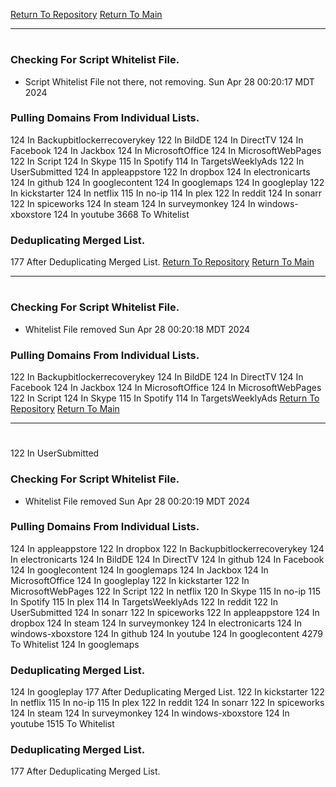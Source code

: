 [Return To Repository](https://github.com/DigitalWarrior/piholeparser/)
[Return To Main](https://github.com/DigitalWarrior/piholeparser/blob/master/RecentRunLogs/Mainlog.md)
____________________________________
# 
### Checking For Script Whitelist File.
* Script Whitelist File not there, not removing. Sun Apr 28 00:20:17 MDT 2024
### Pulling Domains From Individual Lists.
124 In Backupbitlockerrecoverykey
122 In BildDE
124 In DirectTV
124 In Facebook
124 In Jackbox
124 In MicrosoftOffice
124 In MicrosoftWebPages
122 In Script
124 In Skype
115 In Spotify
114 In TargetsWeeklyAds
122 In UserSubmitted
124 In appleappstore
122 In dropbox
124 In electronicarts
124 In github
124 In googlecontent
124 In googlemaps
124 In googleplay
122 In kickstarter
124 In netflix
115 In no-ip
114 In plex
122 In reddit
124 In sonarr
122 In spiceworks
124 In steam
124 In surveymonkey
124 In windows-xboxstore
124 In youtube
3668 To Whitelist
### Deduplicating Merged List.
177 After Deduplicating Merged List.
[Return To Repository](https://github.com/DigitalWarrior/piholeparser/)
[Return To Main](https://github.com/DigitalWarrior/piholeparser/blob/master/RecentRunLogs/Mainlog.md)
____________________________________
# 
### Checking For Script Whitelist File.
* Whitelist File removed Sun Apr 28 00:20:18 MDT 2024
### Pulling Domains From Individual Lists.
122 In Backupbitlockerrecoverykey
124 In BildDE
124 In DirectTV
124 In Facebook
124 In Jackbox
124 In MicrosoftOffice
124 In MicrosoftWebPages
122 In Script
124 In Skype
115 In Spotify
114 In TargetsWeeklyAds
[Return To Repository](https://github.com/DigitalWarrior/piholeparser/)
[Return To Main](https://github.com/DigitalWarrior/piholeparser/blob/master/RecentRunLogs/Mainlog.md)
____________________________________
# 
122 In UserSubmitted
### Checking For Script Whitelist File.
* Whitelist File removed Sun Apr 28 00:20:19 MDT 2024
### Pulling Domains From Individual Lists.
124 In appleappstore
122 In dropbox
122 In Backupbitlockerrecoverykey
124 In electronicarts
124 In BildDE
124 In DirectTV
124 In github
124 In Facebook
124 In googlecontent
124 In googlemaps
124 In Jackbox
124 In MicrosoftOffice
124 In googleplay
122 In kickstarter
122 In MicrosoftWebPages
122 In Script
122 In netflix
120 In Skype
115 In no-ip
115 In Spotify
115 In plex
114 In TargetsWeeklyAds
122 In reddit
122 In UserSubmitted
124 In sonarr
122 In spiceworks
122 In appleappstore
124 In dropbox
124 In steam
124 In surveymonkey
124 In electronicarts
124 In windows-xboxstore
124 In github
124 In youtube
124 In googlecontent
4279 To Whitelist
124 In googlemaps
### Deduplicating Merged List.
124 In googleplay
177 After Deduplicating Merged List.
122 In kickstarter
122 In netflix
115 In no-ip
115 In plex
122 In reddit
124 In sonarr
122 In spiceworks
124 In steam
124 In surveymonkey
124 In windows-xboxstore
124 In youtube
1515 To Whitelist
### Deduplicating Merged List.
177 After Deduplicating Merged List.
